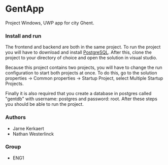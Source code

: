 # GentApp
Project Windows, UWP app for city Ghent.

### Install and run
The frontend and backend are both in the same project. To run the project you will have to download and install [PostgreSQL](https://www.postgresql.org/download/). After this, clone the project to your directory of choice and open the solution in visual studio. 

Because this project contains two projects, you will have to change the run configuration to start both projects at once. To do this, go to the solution properties -> Common properties -> Startup Project, select Multiple Startup Projects. 

Finally it is also required that you create a database in postgres called "gentdb" with username: postgres and password: root. After these steps you should be able to run the project.

### Authors
 - Jarne Kerkaert
 - Nathan Westerlinck
 
 ### Group
 - ENG1
